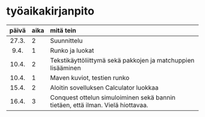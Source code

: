 # työaikakirjanpito

| päivä | aika | mitä tein |
| :----:|:-----|:----------|
|27.3.  |2     |Suunnittelu|
|9.4.   |1     |Runko ja luokat|
|10.4.  |2     |Tekstikäyttöliittymä sekä pakkojen ja matchuppien lisääminen|
|10.4.  |1     |Maven kuviot, testien runko|
|15.4.  |2     |Aloitin sovelluksen Calculator luokkaa|
|16.4.  |3     |Conquest ottelun  simuloiminen sekä bannin tietäen, että ilman. Vielä hiottavaa. |
